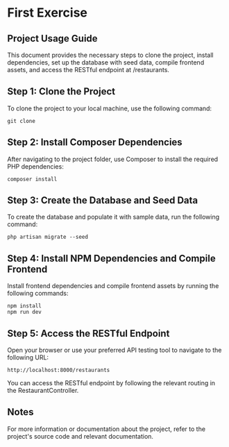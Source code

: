 # First Exercise

## Project Usage Guide

This document provides the necessary steps to clone the project, install dependencies, set up the database with seed data, compile frontend assets, and access the RESTful endpoint at /restaurants.

## Step 1: Clone the Project

To clone the project to your local machine, use the following command:

```
git clone

```

## Step 2: Install Composer Dependencies

After navigating to the project folder, use Composer to install the required PHP dependencies:

```
composer install
```

## Step 3: Create the Database and Seed Data

To create the database and populate it with sample data, run the following command:

```
php artisan migrate --seed
```

## Step 4: Install NPM Dependencies and Compile Frontend

Install frontend dependencies and compile frontend assets by running the following commands:

```
npm install
npm run dev
```

## Step 5: Access the RESTful Endpoint

Open your browser or use your preferred API testing tool to navigate to the following URL:

```
http://localhost:8000/restaurants
```

You can access the RESTful endpoint by following the relevant routing in the RestaurantController.

## Notes

For more information or documentation about the project, refer to the project's source code and relevant documentation.

